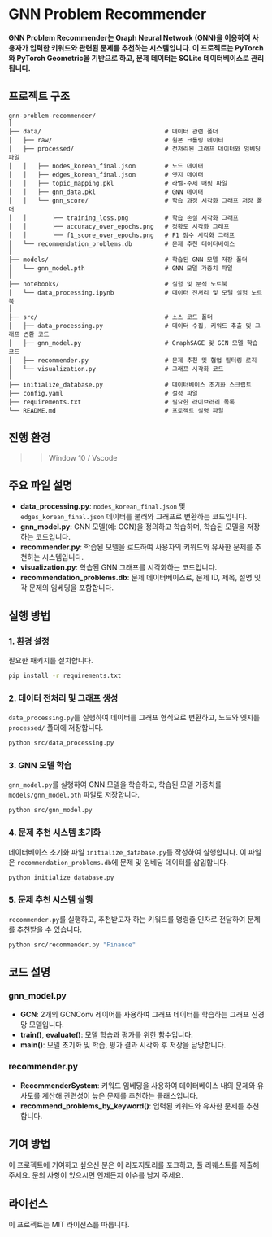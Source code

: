 # GNN Problem Recommender

**GNN Problem Recommender는 Graph Neural Network (GNN)을 이용하여 사용자가 입력한 키워드와 관련된 문제를 추천하는 시스템입니다.
이 프로젝트는 PyTorch와 PyTorch Geometric을 기반으로 하고, 문제 데이터는 SQLite 데이터베이스로 관리됩니다.**

## 프로젝트 구조

```
gnn-problem-recommender/
│
├── data/                                  # 데이터 관련 폴더
│   ├── raw/                               # 원본 크롤링 데이터
│   ├── processed/                         # 전처리된 그래프 데이터와 임베딩 파일
│   │   ├── nodes_korean_final.json        # 노드 데이터
│   │   ├── edges_korean_final.json        # 엣지 데이터
│   │   ├── topic_mapping.pkl              # 라벨-주제 매핑 파일
│   │   ├── gnn_data.pkl                   # GNN 데이터
│   │   └── gnn_score/                     # 학습 과정 시각화 그래프 저장 폴더
│   │       ├── training_loss.png          # 학습 손실 시각화 그래프
│   │       ├── accuracy_over_epochs.png   # 정확도 시각화 그래프
│   │       └── f1_score_over_epochs.png   # F1 점수 시각화 그래프
│   └── recommendation_problems.db         # 문제 추천 데이터베이스
│
├── models/                                # 학습된 GNN 모델 저장 폴더
│   └── gnn_model.pth                      # GNN 모델 가중치 파일
│
├── notebooks/                             # 실험 및 분석 노트북
│   └── data_processing.ipynb              # 데이터 전처리 및 모델 실험 노트북
│
├── src/                                   # 소스 코드 폴더
│   ├── data_processing.py                 # 데이터 수집, 키워드 추출 및 그래프 변환 코드
│   ├── gnn_model.py                       # GraphSAGE 및 GCN 모델 학습 코드
│   ├── recommender.py                     # 문제 추천 및 협업 필터링 로직
│   └── visualization.py                   # 그래프 시각화 코드
│
├── initialize_database.py                 # 데이터베이스 초기화 스크립트
├── config.yaml                            # 설정 파일
├── requirements.txt                       # 필요한 라이브러리 목록
└── README.md                              # 프로젝트 설명 파일
```
## 진행 환경
>> Window 10 / Vscode


## 주요 파일 설명

- **data_processing.py**: `nodes_korean_final.json` 및 `edges_korean_final.json` 데이터를 불러와 그래프로 변환하는 코드입니다.
- **gnn_model.py**: GNN 모델(예: GCN)을 정의하고 학습하며, 학습된 모델을 저장하는 코드입니다.
- **recommender.py**: 학습된 모델을 로드하여 사용자의 키워드와 유사한 문제를 추천하는 시스템입니다.
- **visualization.py**: 학습된 GNN 그래프를 시각화하는 코드입니다.
- **recommendation_problems.db**: 문제 데이터베이스로, 문제 ID, 제목, 설명 및 각 문제의 임베딩을 포함합니다.

## 실행 방법

### 1. 환경 설정

필요한 패키지를 설치합니다.

```bash
pip install -r requirements.txt
```

### 2. 데이터 전처리 및 그래프 생성

`data_processing.py`를 실행하여 데이터를 그래프 형식으로 변환하고, 노드와 엣지를 `processed/` 폴더에 저장합니다.

```bash
python src/data_processing.py
```

### 3. GNN 모델 학습

`gnn_model.py`를 실행하여 GNN 모델을 학습하고, 학습된 모델 가중치를 `models/gnn_model.pth` 파일로 저장합니다.

```bash
python src/gnn_model.py
```

### 4. 문제 추천 시스템 초기화

데이터베이스 초기화 파일 `initialize_database.py`를 작성하여 실행합니다. 이 파일은 `recommendation_problems.db`에 문제 및 임베딩 데이터를 삽입합니다.

```bash
python initialize_database.py
```

### 5. 문제 추천 시스템 실행

`recommender.py`를 실행하고, 추천받고자 하는 키워드를 명령줄 인자로 전달하여 문제를 추천받을 수 있습니다.

```bash
python src/recommender.py "Finance"
```

## 코드 설명

### gnn_model.py
- **GCN**: 2개의 GCNConv 레이어를 사용하여 그래프 데이터를 학습하는 그래프 신경망 모델입니다.
- **train()**, **evaluate()**: 모델 학습과 평가를 위한 함수입니다.
- **main()**: 모델 초기화 및 학습, 평가 결과 시각화 후 저장을 담당합니다.

### recommender.py
- **RecommenderSystem**: 키워드 임베딩을 사용하여 데이터베이스 내의 문제와 유사도를 계산해 관련성이 높은 문제를 추천하는 클래스입니다.
- **recommend_problems_by_keyword()**: 입력된 키워드와 유사한 문제를 추천합니다.

## 기여 방법

이 프로젝트에 기여하고 싶으신 분은 이 리포지토리를 포크하고, 풀 리퀘스트를 제출해 주세요. 문의 사항이 있으시면 언제든지 이슈를 남겨 주세요.

## 라이선스

이 프로젝트는 MIT 라이선스를 따릅니다.
